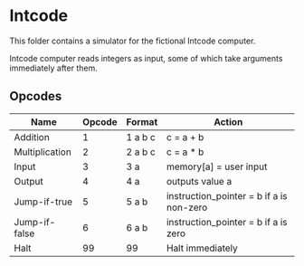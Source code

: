 # Intcode

This folder contains a simulator for the fictional Intcode computer.

Intcode computer reads integers as input, some of which take arguments immediately after them.

## Opcodes

| Name           | Opcode | Format  | Action                                   |
| -------------- | ------ | ------- | ---------------------------------------- |
| Addition       | 1      | 1 a b c | c = a + b                                |
| Multiplication | 2      | 2 a b c | c = a * b                                |
| Input          | 3      | 3 a     | memory[a] = user input                   |
| Output         | 4      | 4 a     | outputs value a                          |
| Jump-if-true   | 5      | 5 a b   | instruction_pointer = b if a is non-zero |
| Jump-if-false  | 6      | 6 a b   | instruction_pointer = b if a is zero     |
| Halt           | 99     | 99      | Halt immediately                         |
